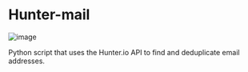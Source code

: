 # Hunter-mail
![image](https://user-images.githubusercontent.com/90658763/234566965-2e66eeb9-bc1d-4dad-b346-32e27375413c.png)

Python script that uses the Hunter.io API to find and deduplicate email addresses.
